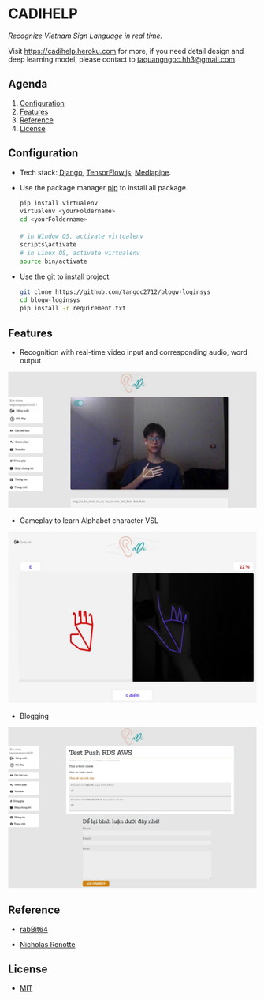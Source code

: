 # CADIHELP 

_Recognize Vietnam Sign Language in real time._

Visit https://cadihelp.heroku.com for more, if you need detail design and deep learning model, please contact to taquangngoc.hh3@gmail.com.

## Agenda
1. [Configuration](#configuration)  
2. [Features](#features)
3. [Reference](#reference)
4. [License](#license)

## Configuration
-   Tech stack: [Django](https://www.djangoproject.com/), [TensorFlow.js](https://www.tensorflow.org/js), [Mediapipe](https://google.github.io/mediapipe/).
-   Use the package manager [pip](https://pip.pypa.io/en/stable/) to install all package.

    ```bash
    pip install virtualenv
    virtualenv <yourFoldername>
    cd <yourFoldername>

    # in Window OS, activate virtualenv
    scripts\activate
    # in Linux OS, activate virtualenv
    source bin/activate
    ```

-   Use the [git](https://git-scm.com/) to install project.

    ```bash
    git clone https://github.com/tangoc2712/blogw-loginsys
    cd blogw-loginsys
    pip install -r requirement.txt
    ```
## Features
- Recognition with real-time video input and corresponding audio, word output

 ![](https://raw.githubusercontent.com/tangoc2712/blogw-loginsys/main/images/main.png)

 - Gameplay to learn Alphabet character VSL

![](https://raw.githubusercontent.com/tangoc2712/blogw-loginsys/main/images/game.png)

- Blogging

![](https://raw.githubusercontent.com/tangoc2712/blogw-loginsys/main/images/blog.jpeg)

## Reference
- [rabBit64](https://github.com/LeeYongchao/Sign-language-recognition-with-RNN-and-Mediapipe)

- [Nicholas Renotte](https://github.com/nicknochnack/ActionDetectionforSignLanguage)
## License

-   [MIT](https://choosealicense.com/licenses/mit/)
